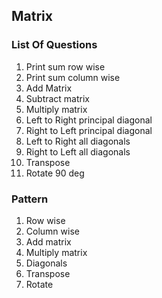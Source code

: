 ## Matrix

### List Of Questions
1. Print sum row wise
2. Print sum column wise
3. Add Matrix
4. Subtract matrix
5. Multiply matrix
6. Left to Right principal diagonal
7. Right to Left principal diagonal
8. Left to Right all diagonals
9. Right to Left all diagonals
10. Transpose
11. Rotate 90 deg

### Pattern
1. Row wise
2. Column wise
3. Add matrix
4. Multiply matrix
5. Diagonals
6. Transpose
7. Rotate